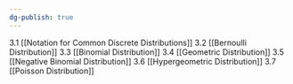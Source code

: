 ```yaml
---
dg-publish: true
---
```

3.1 [[Notation for Common Discrete Distributions]]
3.2 [[Bernoulli Distribution]]
3.3 [[Binomial Distribution]]
3.4 [[Geometric Distribution]]
3.5 [[Negative Binomial Distribution]]
3.6 [[Hypergeometric Distribution]]
3.7 [[Poisson Distribution]]



